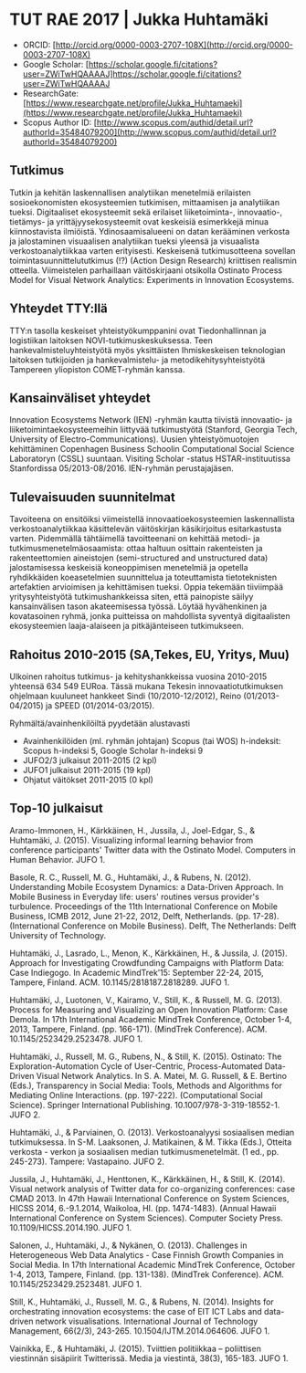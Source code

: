 # TUT RAE 2017 | Jukka Huhtamäki

- ORCID: [http://orcid.org/0000-0003-2707-108X](http://orcid.org/0000-0003-2707-108X)
- Google Scholar: [https://scholar.google.fi/citations?user=ZWiTwHQAAAAJ]https://scholar.google.fi/citations?user=ZWiTwHQAAAAJ
- ResearchGate: [https://www.researchgate.net/profile/Jukka_Huhtamaeki](https://www.researchgate.net/profile/Jukka_Huhtamaeki)
- Scopus Author ID: [http://www.scopus.com/authid/detail.url?authorId=35484079200](http://www.scopus.com/authid/detail.url?authorId=35484079200)

## Tutkimus

Tutkin ja kehitän laskennallisen analytiikan menetelmiä erilaisten sosioekonomisten ekosysteemien tutkimisen, mittaamisen ja analytiikan tueksi. Digitaaliset ekosysteemit sekä erilaiset liiketoiminta-, innovaatio-, tietämys- ja yrittäjyysekosysteemit ovat keskeisiä esimerkkejä minua kiinnostavista ilmiöistä. Ydinosaamisalueeni on datan kerääminen verkosta ja jalostaminen visuaalisen analytiikan tueksi yleensä ja visuaalista verkostoanalytiikkaa varten erityisesti. Keskeisenä tutkimusotteena sovellan toimintasuunnittelututkimus (!?) (Action Design Research) kriittisen realismin otteella. Viimeistelen parhaillaan väitöskirjaani otsikolla Ostinato Process Model for Visual Network Analytics: Experiments in Innovation Ecosystems.

## Yhteydet TTY:llä

TTY:n tasolla keskeiset yhteistyökumppanini ovat Tiedonhallinnan ja logistiikan laitoksen NOVI-tutkimuskeskuksessa. Teen hankevalmisteluyhteistyötä myös yksittäisten Ihmiskeskeisen teknologian laitoksen tutkijoiden ja hankevalmistelu- ja metodikehitysyhteistyötä Tampereen yliopiston COMET-ryhmän kanssa.

## Kansainväliset yhteydet

Innovation Ecosystems Network (IEN) -ryhmän kautta tiivistä innovaatio- ja liiketoimintaekosysteemeihin liittyvää tutkimustyötä (Stanford, Georgia Tech, University of Electro-Communications). Uusien yhteistyömuotojen kehittäminen Copenhagen Business Schoolin Computational Social Science Laboratoryn (CSSL) suuntaan. Visiting Scholar -status HSTAR-instituutissa Stanfordissa 05/2013-08/2016. IEN-ryhmän perustajajäsen.

## Tulevaisuuden suunnitelmat

Tavoiteena on ensitöiksi viimeistellä innovaatioekosysteemien laskennallista verkostoanalytiikkaa käsittelevän väitöskirjan käsikirjoitus esitarkastusta varten. Pidemmällä tähtäimellä tavoitteenani on kehittää metodi- ja tutkimusmenetelmäosaamista: ottaa haltuun osittain rakenteisten ja rakenteettomien aineistojen (semi-structured and unstructured data) jalostamisessa keskeisiä koneoppimisen menetelmiä ja opetella ryhdikkäiden koeasetelmien suunnittelua ja toteuttamista tietoteknisten artefaktien arvioimisen ja kehittämisen tueksi. Oppia tekemään tiiviimpää yritysyhteistyötä tutkimushankkeissa siten, että painopiste säilyy kansainvälisen tason akateemisessa työssä. Löytää hyvähenkinen ja kovatasoinen ryhmä, jonka puitteissa on mahdollista syventyä digitaalisten ekosysteemien laaja-alaiseen ja pitkäjänteiseen tutkimukseen.

## Rahoitus 2010-2015 (SA,Tekes, EU, Yritys, Muu)

Ulkoinen rahoitus tutkimus- ja kehityshankkeissa vuosina 2010-2015 yhteensä 634 549 EURoa. Tässä mukana Tekesin innovaatiotutkimuksen ohjelmaan kuuluneet hankkeet Sindi (10/2010-12/2012), Reino (01/2013-04/2015) ja SPEED (01/2014-03/2015).

Ryhmältä/avainhenkilöiltä pyydetään alustavasti

- Avainhenkilöiden (ml. ryhmän johtajan) Scopus (tai WOS)  h-indeksit: Scopus h-indeksi 5, Google Scholar h-indeksi 9 
- JUFO2/3 julkaisut 2011-2015  (2 kpl)
- JUFO1 julkaisut 2011-2015  (19 kpl)
- Ohjatut väitökset 2011-2015 (0 kpl)

## Top-10 julkaisut

Aramo-Immonen, H., Kärkkäinen, H., Jussila, J., Joel-Edgar, S., & Huhtamäki, J. (2015). Visualizing informal learning behavior from conference participants' Twitter data with the Ostinato Model. Computers in Human Behavior. JUFO 1.Basole, R. C., Russell, M. G., Huhtamäki, J., & Rubens, N. (2012). Understanding Mobile Ecosystem Dynamics: a Data-Driven Approach. In Mobile Business in Everyday life: users' routines versus provider's turbulence. Proceedings of the 11th International Conference on Mobile Business, ICMB 2012, June 21-22, 2012, Delft, Netherlands. (pp. 17-28). (International Conference on Mobile Business). Delft, The Netherlands: Delft University of Technology. Huhtamäki, J., Lasrado, L., Menon, K., Kärkkäinen, H., & Jussila, J. (2015). Approach for Investigating Crowdfunding Campaigns with Platform Data: Case Indiegogo. In Academic MindTrek’15: September 22-24, 2015, Tampere, Finland. ACM. 10.1145/2818187.2818289. JUFO 1.Huhtamäki, J., Luotonen, V., Kairamo, V., Still, K., & Russell, M. G. (2013). Process for Measuring and Visualizing an Open Innovation Platform: Case Demola. In 17th International Academic MindTrek Conference, October 1-4, 2013, Tampere, Finland. (pp. 166-171). (MindTrek Conference). ACM. 10.1145/2523429.2523478. JUFO 1.Huhtamäki, J., Russell, M. G., Rubens, N., & Still, K. (2015). Ostinato: The Exploration-Automation Cycle of User-Centric, Process-Automated Data-Driven Visual Network Analytics. In S. A. Matei, M. G. Russell, & E. Bertino (Eds.), Transparency in Social Media: Tools, Methods and Algorithms for Mediating Online Interactions. (pp. 197-222). (Computational Social Science). Springer International Publishing. 10.1007/978-3-319-18552-1. JUFO 2.Huhtamäki, J., & Parviainen, O. (2013). Verkostoanalyysi sosiaalisen median tutkimuksessa. In S-M. Laaksonen, J. Matikainen, & M. Tikka (Eds.), Otteita verkosta - verkon ja sosiaalisen median tutkimusmenetelmät. (1 ed., pp. 245-273). Tampere: Vastapaino. JUFO 2.

Jussila, J., Huhtamäki, J., Henttonen, K., Kärkkäinen, H., & Still, K. (2014). Visual network analysis of Twitter data for co-organizing conferences: case CMAD 2013. In 47th Hawaii International Conference on System Sciences, HICSS 2014, 6.-9.1.2014, Waikoloa, HI. (pp. 1474-1483). (Annual Hawaii International Conference on System Sciences). Computer Society Press. 10.1109/HICSS.2014.190. JUFO 1.

Salonen, J., Huhtamäki, J., & Nykänen, O. (2013). Challenges in Heterogeneous Web Data Analytics - Case Finnish Growth Companies in Social Media. In 17th International Academic MindTrek Conference, October 1-4, 2013, Tampere, Finland. (pp. 131-138). (MindTrek Conference). ACM. 10.1145/2523429.2523481. JUFO 1.
Still, K., Huhtamäki, J., Russell, M. G., & Rubens, N. (2014). Insights for orchestrating innovation ecosystems: the case of EIT ICT Labs and data-driven network visualisations. International Journal of Technology Management, 66(2/3), 243-265. 10.1504/IJTM.2014.064606. JUFO 1.Vainikka, E., & Huhtamäki, J. (2015). Tviittien politiikkaa – poliittisen viestinnän sisäpiirit Twitterissä. Media ja viestintä, 38(3), 165-183. JUFO 1.